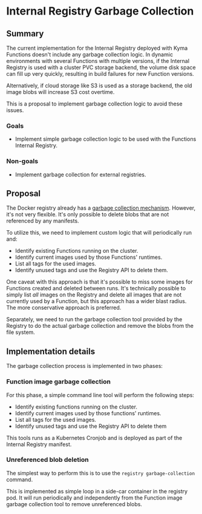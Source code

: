 # Internal Registry Garbage Collection


## Summary

The current implementation for the Internal Registry deployed with Kyma Functions doesn't include any garbage collection logic. In dynamic environments with several Functions with multiple versions, if the Internal Registry is used with a cluster PVC storage backend, the volume disk space can fill up very quickly, resulting in build failures for new Function versions.

Alternatively, if cloud storage like S3 is used as a storage backend, the old image blobs will increase S3 cost overtime.

This is a proposal to implement garbage collection logic to avoid these issues.


### Goals
- Implement simple garbage collection logic to be used with the Functions Internal Registry.

### Non-goals
- Implement garbage collection for external registries.


## Proposal
The Docker registry already has a [garbage collection mechanism](https://docs.docker.com/registry/garbage-collection/). However, it's not very flexible. It's only possible to delete blobs that are not referenced by any manifests.

To utilize this, we need to implement custom logic that will periodically run and:
- Identify existing Functions running on the cluster.
- Identify current images used by those Functions' runtimes.
- List all tags for the used images.
- Identify unused tags and use the Registry API to delete them.

One caveat with this approach is that it's possible to miss some images for Functions created and deleted between runs. It's technically possible to simply list _all_ images on the Registry and delete all images that are not currently used by a Function, but this approach has a wider blast radius. The more conservative approach is preferred.

Separately, we need to run the garbage collection tool provided by the Registry to do the actual garbage collection and remove the blobs from the file system.


## Implementation details
The garbage collection process is implemented in two phases:

### Function image garbage collection
For this phase, a simple command line tool will perform the following steps:

- Identify existing functions running on the cluster.
- Identify current images used by those functions' runtimes.
- List all tags for the used images.
- Identify unused tags and use the Registry API to delete them

This tools runs as a Kubernetes Cronjob and is deployed as part of the Internal Registry manifest.

### Unreferenced blob deletion
The simplest way to perform this is to use the `registry garbage-collection` command.

This is implemented as simple loop in a side-car container in the registry pod. It will run periodically and independently from the Function image garbage collection tool to remove unreferenced blobs. 

